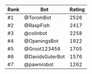 Rank|Bot|Rating
---|---|---
#1|@ToromBot|2526
#2|@RaspFish|2417
#3|@colinbot|2258
#4|@OpeningsBot|1922
#5|@Groot123456|1705
#6|@DavidsGuterBot|1576
#7|@pawnrobot|1262
